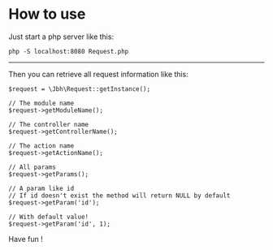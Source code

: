 # How to use

Just start a php server like this:

    php -S localhost:8080 Request.php

* * *

Then you can retrieve all request information like this:

    $request = \Jbh\Request::getInstance();
    
    // The module name
    $request->getModuleName();
    
    // The controller name
    $request->getControllerName();
    
    // The action name
    $request->getActionName();
    
    // All params
    $request->getParams();

    // A param like id
    // If id doesn't exist the method will return NULL by default
    $request->getParam('id');

    // With default value!
    $request->getParam('id', 1);

Have fun !

